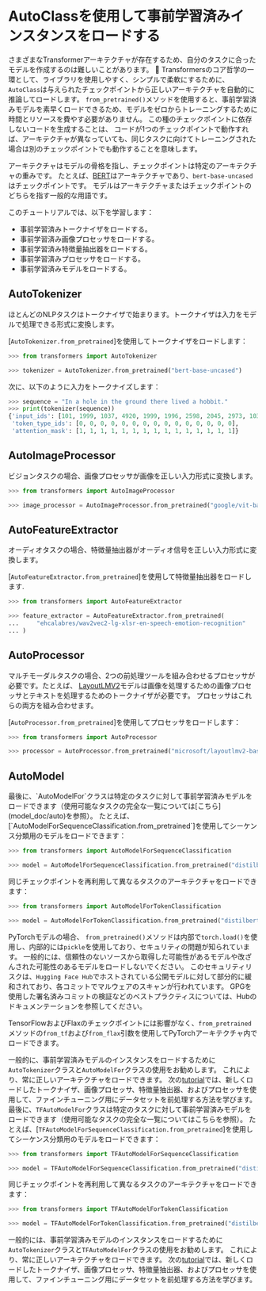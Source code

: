 <!--
著作権 2022 The HuggingFace Team。全著作権所有。

Apache License、Version 2.0（以下「ライセンス」と呼びます）に基づくライセンスで、
ライセンスに従わない限り、このファイルを使用できません。
ライセンスのコピーは以下から入手できます：

http://www.apache.org/licenses/LICENSE-2.0

適用法に従うか、書面による同意がある限り、ライセンスの下でソフトウェアは配布されます。
ライセンスに基づく特定の言語での条件を確認するか、ライセンスを参照してください。
このファイルはMarkdown形式ですが、doc-builder（MDXに類似したもの）の特定の構文を含んでおり、
お使いのMarkdownビューアで正しくレンダリングされない場合があります。

-->

# AutoClassを使用して事前学習済みインスタンスをロードする

さまざまなTransformerアーキテクチャが存在するため、自分のタスクに合ったモデルを作成するのは難しいことがあります。
🤗 Transformersのコア哲学の一環として、ライブラリを使用しやすく、シンプルで柔軟にするために、
`AutoClass`は与えられたチェックポイントから正しいアーキテクチャを自動的に推論してロードします。
`from_pretrained()`メソッドを使用すると、事前学習済みモデルを素早くロードできるため、モデルをゼロからトレーニングするために時間とリソースを費やす必要がありません。
この種のチェックポイントに依存しないコードを生成することは、
コードが1つのチェックポイントで動作すれば、アーキテクチャが異なっていても、同じタスクに向けてトレーニングされた場合は別のチェックポイントでも動作することを意味します。

<Tip>

アーキテクチャはモデルの骨格を指し、チェックポイントは特定のアーキテクチャの重みです。
たとえば、[BERT](https://huggingface.co/bert-base-uncased)はアーキテクチャであり、`bert-base-uncased`はチェックポイントです。
モデルはアーキテクチャまたはチェックポイントのどちらを指す一般的な用語です。

</Tip>

このチュートリアルでは、以下を学習します：

* 事前学習済みトークナイザをロードする。
* 事前学習済み画像プロセッサをロードする。
* 事前学習済み特徴量抽出器をロードする。
* 事前学習済みプロセッサをロードする。
* 事前学習済みモデルをロードする。

## AutoTokenizer

ほとんどのNLPタスクはトークナイザで始まります。トークナイザは入力をモデルで処理できる形式に変換します。

[`AutoTokenizer.from_pretrained`]を使用してトークナイザをロードします：

```py
>>> from transformers import AutoTokenizer

>>> tokenizer = AutoTokenizer.from_pretrained("bert-base-uncased")
```


次に、以下のように入力をトークナイズします：

```py
>>> sequence = "In a hole in the ground there lived a hobbit."
>>> print(tokenizer(sequence))
{'input_ids': [101, 1999, 1037, 4920, 1999, 1996, 2598, 2045, 2973, 1037, 7570, 10322, 4183, 1012, 102], 
 'token_type_ids': [0, 0, 0, 0, 0, 0, 0, 0, 0, 0, 0, 0, 0, 0, 0], 
 'attention_mask': [1, 1, 1, 1, 1, 1, 1, 1, 1, 1, 1, 1, 1, 1, 1]}
```

## AutoImageProcessor

ビジョンタスクの場合、画像プロセッサが画像を正しい入力形式に変換します。

```py
>>> from transformers import AutoImageProcessor

>>> image_processor = AutoImageProcessor.from_pretrained("google/vit-base-patch16-224")
```

## AutoFeatureExtractor

オーディオタスクの場合、特徴量抽出器がオーディオ信号を正しい入力形式に変換します。

[`AutoFeatureExtractor.from_pretrained`]を使用して特徴量抽出器をロードします.

```py
>>> from transformers import AutoFeatureExtractor

>>> feature_extractor = AutoFeatureExtractor.from_pretrained(
...     "ehcalabres/wav2vec2-lg-xlsr-en-speech-emotion-recognition"
... )
```

## AutoProcessor

マルチモーダルタスクの場合、2つの前処理ツールを組み合わせるプロセッサが必要です。たとえば、
[LayoutLMV2](model_doc/layoutlmv2)モデルは画像を処理するための画像プロセッサとテキストを処理するためのトークナイザが必要です。
プロセッサはこれらの両方を組み合わせます。

[`AutoProcessor.from_pretrained`]を使用してプロセッサをロードします：

```py
>>> from transformers import AutoProcessor

>>> processor = AutoProcessor.from_pretrained("microsoft/layoutlmv2-base-uncased")
```

## AutoModel

<frameworkcontent>
<pt>
最後に、`AutoModelFor`クラスは特定のタスクに対して事前学習済みモデルをロードできます（使用可能なタスクの完全な一覧については[こちら](model_doc/auto)を参照）。
たとえば、[`AutoModelForSequenceClassification.from_pretrained`]を使用してシーケンス分類用のモデルをロードできます：

```py
>>> from transformers import AutoModelForSequenceClassification

>>> model = AutoModelForSequenceClassification.from_pretrained("distilbert-base-uncased")
```

同じチェックポイントを再利用して異なるタスクのアーキテクチャをロードできます：

```py
>>> from transformers import AutoModelForTokenClassification

>>> model = AutoModelForTokenClassification.from_pretrained("distilbert-base-uncased")
```

<Tip warning={true}>

PyTorchモデルの場合、  `from_pretrained()`メソッドは内部で`torch.load()`を使用し、内部的には`pickle`を使用しており、セキュリティの問題が知られています。
一般的には、信頼性のないソースから取得した可能性があるモデルや改ざんされた可能性のあるモデルをロードしないでください。
このセキュリティリスクは、`Hugging Face Hub`でホストされている公開モデルに対して部分的に緩和されており、各コミットでマルウェアのスキャンが行われています。
GPGを使用した署名済みコミットの検証などのベストプラクティスについては、Hubのドキュメンテーションを参照してください。

TensorFlowおよびFlaxのチェックポイントには影響がなく、`from_pretrained`メソッドの`from_tf`および`from_flax`引数を使用してPyTorchアーキテクチャ内でロードできます。

<Tip>

一般的に、事前学習済みモデルのインスタンスをロードするために`AutoTokenizer`クラスと`AutoModelFor`クラスの使用をお勧めします。
これにより、常に正しいアーキテクチャをロードできます。
次の[tutorial](preprocessing)では、新しくロードしたトークナイザ、画像プロセッサ、特徴量抽出器、およびプロセッサを使用して、ファインチューニング用にデータセットを前処理する方法を学びます。
</pt>
<tf>
最後に、`TFAutoModelFor`クラスは特定のタスクに対して事前学習済みモデルをロードできます（使用可能なタスクの完全な一覧についてはこちらを参照）。
たとえば、[`TFAutoModelForSequenceClassification.from_pretrained`]を使用してシーケンス分類用のモデルをロードできます：

```py
>>> from transformers import TFAutoModelForSequenceClassification

>>> model = TFAutoModelForSequenceClassification.from_pretrained("distilbert-base-uncased")
```

同じチェックポイントを再利用して異なるタスクのアーキテクチャをロードできます：

```py
>>> from transformers import TFAutoModelForTokenClassification

>>> model = TFAutoModelForTokenClassification.from_pretrained("distilbert-base-uncased")
```

一般的には、事前学習済みモデルのインスタンスをロードするために`AutoTokenizer`クラスと`TFAutoModelFor`クラスの使用をお勧めします。
これにより、常に正しいアーキテクチャをロードできます。
次の[tutorial](preproccesing)では、新しくロードしたトークナイザ、画像プロセッサ、特徴量抽出器、およびプロセッサを使用して、ファインチューニング用にデータセットを前処理する方法を学びます。
</tf>
</frameworkcontent>